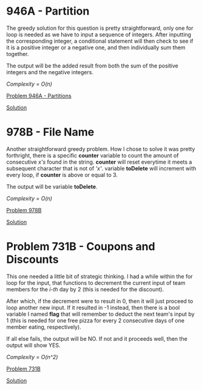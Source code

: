 946A - Partition
=================

The greedy solution for this question is pretty straightforward, only one for loop is needed as we have to input a sequence of integers. After inputting the corresponding integer, a conditional statement will then check to see if it is a positive integer or a negative one, and then individually sum them together.

The output will be the added result from both the sum of the positive integers and the negative integers.

*Complexity = O(n)*

[Problem 946A - Partitions](http://codeforces.com/contest/946/problem/A)

[Solution](http://codeforces.com/contest/946/submission/44487701)



978B - File Name
================

Another straightforward greedy problem. How I chose to solve it was pretty forthright, there is a specific **counter** variable to count the amount of consecutive *x's* found in the string. **counter** will reset everytime it meets a subsequent character that is not of *'x'*. variable **toDelete** will increment with every loop, if **counter** is above or equal to 3.

The output will be variable **toDelete**.

*Complexity = O(n)*

[Problem 978B](http://codeforces.com/contest/978/problem/B)

[Solution](http://codeforces.com/contest/978/submission/44487836)



Problem 731B - Coupons and Discounts
====================================

This one needed a little bit of strategic thinking. I had a while within the for loop for the input, that functions to decrement the current input of team members for the *i-th* day by 2 (this is needed for the discount). 

After which, if the decrement were to result in 0, then it will just proceed to loop another new input. If it resulted in -1 instead, then there is a bool variable I named **flag** that will remember to deduct the next team's input by 1 (this is needed for one free pizza for every 2 consecutive days of one member eating, respectively).

If all else fails, the output will be NO. If not and it proceeds well, then the output will show YES.

*Complexity = O(n^2)*

[Problem 731B](http://codeforces.com/contest/731/problem/B)

[Solution](http://codeforces.com/contest/731/submission/44488151)

